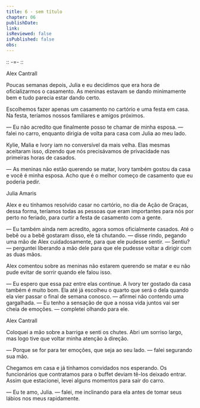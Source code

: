 ```yaml
---
title: 6 - sem título
chapter: 06
publishDate: 
link: 
isReviewed: false
isPublished: false
obs: 
---
```



:: -=- ::

Alex Cantrall

Poucas semanas depois, Julia e eu decidimos que era hora de oficializarmos o casamento. As meninas estavam se dando minimamente bem e tudo parecia estar dando certo.

Escolhemos fazer apenas um casamento no cartório e uma festa em casa. Na festa, teríamos nossos familiares e amigos próximos.

— Eu não acredito que finalmente posso te chamar de minha esposa. — falei no carro, enquanto dirigia de volta para casa com Julia ao meu lado.

Kylie, Malia e Ivory iam no conversível da mais velha. Elas mesmas aceitaram isso, dizendo que nós precisávamos de privacidade nas primeiras horas de casados.

— As meninas não estão querendo se matar, Ivory também gostou da casa e você é minha esposa. Acho que é o melhor começo de casamento que eu poderia pedir.

Julia Amaris

Alex e eu tínhamos resolvido casar no cartório, no dia de Ação de Graças, dessa forma, teríamos todas as pessoas que eram importantes para nós por perto no feriado, para curtir a festa de casamento com a gente.

— Eu também ainda nem acredito, agora somos oficialmente casados. Até o bebê ou a bebê gostaram disso, ele tá chutando. — disse rindo, pegando uma mão de Alex cuidadosamente, para que ele pudesse sentir. — Sentiu? — perguntei liberando a mão dele para que ele pudesse voltar a dirigir com as duas mãos.

Alex comentou sobre as meninas não estarem querendo se matar e eu não pude evitar de sorrir quando ele falou isso.

— Eu espero que essa paz entre elas continue. A Ivory ter gostado da casa também é muito bom. Ela até já escolheu o quarto que será o dela quando ela vier passar o final de semana conosco. — afirmei não contendo uma gargalhada. — Eu tenho a sensação de que a nossa vida juntos vai ser cheia de emoções. — completei olhando para ele.

Alex Cantrall

Coloquei a mão sobre a barriga e senti os chutes. Abri um sorriso largo, mas logo tive que voltar minha atenção à direção.

— Porque se for para ter emoções, que seja ao seu lado. — falei segurando sua mão.

Chegamos em casa e já tínhamos convidados nos esperando. Os funcionários que contratamos para o buffet deviam tê-los deixado entrar. Assim que estacionei, levei alguns momentos para sair do carro.

— Eu te amo, Julia. — falei, me inclinando para ela antes de tomar seus lábios nos meus rapidamente.
